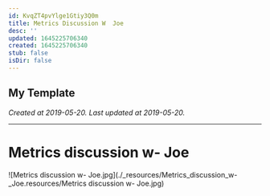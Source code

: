 ```yaml
---
id: KvqZT4pvYlge1Gtiy3Q0m
title: Metrics Discussion W  Joe
desc: ''
updated: 1645225706340
created: 1645225706340
stub: false
isDir: false
---
```

My Template
---

_Created at 2019-05-20._
_Last updated at 2019-05-20._




---

# Metrics discussion w- Joe


![Metrics discussion w- Joe.jpg](./_resources/Metrics_discussion_w-_Joe.resources/Metrics discussion w- Joe.jpg)

